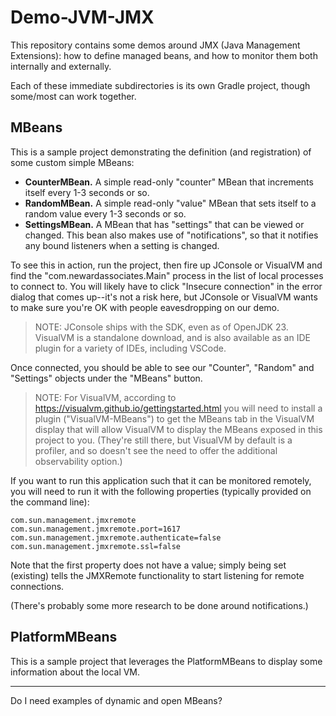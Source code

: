 # Demo-JVM-JMX
This repository contains some demos around JMX (Java Management Extensions): how to define managed beans, and how to monitor them both internally and externally.

Each of these immediate subdirectories is its own Gradle project, though some/most can work together.

## MBeans
This is a sample project demonstrating the definition (and registration) of some custom simple MBeans:

* **CounterMBean.** A simple read-only "counter" MBean that increments itself every 1-3 seconds or so.
* **RandomMBean.** A simple read-only "value" MBean that sets itself to a random value every 1-3 seconds or so.
* **SettingsMBean.** A MBean that has "settings" that can be viewed or changed. This bean also makes use of "notifications", so that it notifies any bound listeners when a setting is changed.

To see this in action, run the project, then fire up JConsole or VisualVM and find the "com.newardassociates.Main" process in the list of local processes to connect to. You will likely have to click "Insecure connection" in the error dialog that comes up--it's not a risk here, but JConsole or VisualVM wants to make sure you're OK with people eavesdropping on our demo.

> NOTE: JConsole ships with the SDK, even as of OpenJDK 23. VisualVM is a standalone download, and is also available as an IDE plugin for a variety of IDEs, including VSCode.

Once connected, you should be able to see our "Counter", "Random" and "Settings" objects under the "MBeans" button.

> NOTE: For VisualVM, according to https://visualvm.github.io/gettingstarted.html you will need to install a plugin ("VisualVM-MBeans") to get the MBeans tab in the VisualVM display that will allow VisualVM to display the MBeans exposed in this project to you. (They're still there, but VisualVM by default is a profiler, and so doesn't see the need to offer the additional observability option.)

If you want to run this application such that it can be monitored remotely, you will need to run it with the following properties (typically provided on the command line):

```
com.sun.management.jmxremote
com.sun.management.jmxremote.port=1617
com.sun.management.jmxremote.authenticate=false
com.sun.management.jmxremote.ssl=false
```

Note that the first property does not have a value; simply being set (existing) tells the JMXRemote functionality to start listening for remote connections.

(There's probably some more research to be done around notifications.)

## PlatformMBeans
This is a sample project that leverages the PlatformMBeans to display some information about the local VM.


---

Do I need examples of dynamic and open MBeans?

